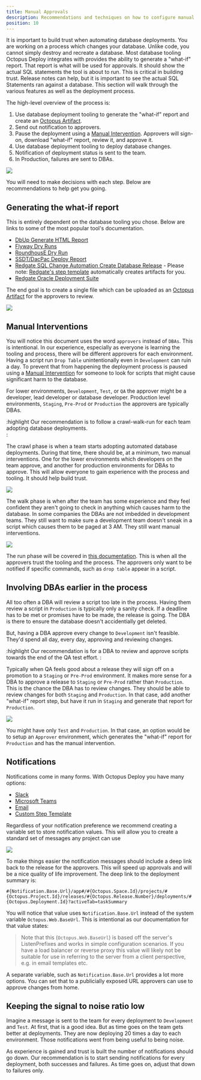 ```yaml
---
title: Manual Approvals
description: Recommendations and techniques on how to configure manual approvals in an automated database deployment process.
position: 10
---
```


It is important to build trust when automating database deployments.  You are working on a process which changes your database.  Unlike code, you cannot simply destroy and recreate a database.  Most database tooling Octopus Deploy integrates with provides the ability to generate a "what-if" report.  That report is what will be used for approvals.  It should show the actual SQL statements the tool is about to run.  This is critical in building trust.  Release notes can help, but it is important to see the actual SQL Statements ran against a database.  This section will walk through the various features as well as the deployment process.

The high-level overview of the process is:

1) Use database deployment tooling to generate the "what-if" report and create an [Octopus Artifact](/docs/deployment-process/artifacts.md).
2) Send out notification to approvers.
3) Pause the deployment using a [Manual Intervention](/docs/deployments-process/steps/manual-interventions-and-approvals.md).  Approvers will sign-on, download "what-if" report, review it, and approve it.
4) Use database deployment tooling to deploy database changes.
5) Notification of deployment status is sent to the team.
6) In Production, failures are sent to DBAs.

![](images/manual_approval_deployment_process.png)

You will need to make decisions with each step.  Below are recommendations to help get you going.

## Generating the what-if report

This is entirely dependent on the database tooling you chose.  Below are links to some of the most popular tool's documentation.

- [DbUp Generate HTML Report](https://github.com/DbUp/DbUp/blob/master/docs/more-info/html-report.md)
- [Flyway Dry Runs](https://flywaydb.org/documentation/dryruns)
- [RoundhousE Dry Run](https://github.com/chucknorris/roundhouse/wiki/ConfigurationOptions)
- [SSDT/DacPac Deploy Report](https://docs.microsoft.com/en-us/sql/tools/sqlpackage?view=sql-server-ver15#deployreport-parameters-and-properties)
- [Redgate SQL Change Automation Create Database Release](https://documentation.red-gate.com/sca4/deploying-database-changes/automated-deployments-with-sql-change-automation-projects/deploying-sql-change-automation-projects) - Please note: [Redgate's step template](https://library.octopus.com/step-templates/c20b70dc-69aa-42a1-85db-6d37341b63e3/actiontemplate-redgate-create-database-release) automatically creates artifacts for you.
- [Redgate Oracle Deployment Suite](https://octopus.com/blog/database-deployment-automation-for-oracle-using-octopus-and-redgate-tools)

The end goal is to create a single file which can be uploaded as an [Octopus Artifact](/docs/deployment-process/artifacts.md) for the approvers to review.  

![](images/manual_approval_artifacts.png)

## Manual Interventions

You will notice this document uses the word `approvers` instead of `DBAs`.  This is intentional.  In our experience, especially as everyone is learning the tooling and process, there will be different approvers for each environment.  Having a script run `Drop Table` unintentionally even in `Development` can ruin a day.  To prevent that from happening the deployment process is paused using a [Manual Intervention](/docs/deployments-process/steps/manual-interventions-and-approvals.md) for someone to look for scripts that might cause significant harm to the database.    

For lower environments, `Development`, `Test`, or `QA` the approver might be a developer, lead developer or database developer.  Production level environments, `Staging`, `Pre-Prod` or `Production` the approvers are typically DBAs.  

:highlight
Our recommendation is to follow a crawl-walk-run for each team adopting database deployments.  
:

The crawl phase is when a team starts adopting automated database deployments.  During that time, there should be, at a minimum, two manual interventions.  One for the lower environments which developers on the team approve, and another for production environments for DBAs to approve.  This will allow everyone to gain experience with the process and tooling.  It should help build trust.

![](images/manual_approval_two_manual_interventions.png)

The walk phase is when after the team has some experience and they feel confident they aren't going to check in anything which causes harm to the database.  In some companies the DBAs are not imbedded in development teams.  They still want to make sure a development team doesn't sneak in a script which causes them to be paged at 3 AM.  They still want manual interventions.

![](images/manual_approval_one_manual_intervention.png)

The run phase will be covered in [this documentation]().  This is when all the approvers trust the tooling and the process.  The approvers only want to be notified if specific commands, such as `drop table` appear in a script.  

## Involving DBAs earlier in the process

All too often a DBA will review a script too late in the process.  Having them review a script in `Production` is typically only a sanity check.  If a deadline has to be met or promises have to be made, the release is going.  The DBA is there to ensure the database doesn't accidentially get deleted.

But, having a DBA approve every change to `Development` isn't feasible.  They'd spend all day, every day, approving and reviewing changes.  

:highlight
Our recommendation is for a DBA to review and approve scripts towards the end of the QA test effort.
:

Typically when QA feels good about a release they will sign off on a promotion to a `Staging` or `Pre-Prod` environment.  It makes more sense for a DBA to approve a release to `Staging` or `Pre-Prod` rather than `Production`.  This is the chance the DBA has to review changes.  They should be able to review changes for both `Staging` and `Production`.   In that case, add another "what-if" report step, but have it run in `Staging` and generate that report for `Production`.

![](images/manual_approval_generate_delta_report_for_production.png)

You might have only `Test` and `Production`.  In that case, an option would be to setup an `Approver` environment, which generates the "what-if" report for `Production` and has the manual intervention.  

## Notifications

Notifications come in many forms.  With Octopus Deploy you have many options:

- [Slack](https://library.octopus.com/step-templates/99e6f203-3061-4018-9e34-4a3a9c3c3179/actiontemplate-slack-send-simple-notification)
- [Microsoft Teams](https://library.octopus.com/step-templates/110a8b1e-4da4-498a-9209-ef8929c31168/actiontemplate-microsoft-teams-post-a-message)
- [Email](https://octopus.com/docs/deployment-process/steps/email-notifications)
- [Custom Step Template](https://octopus.com/docs/deployment-process/steps/custom-step-templates)

Regardless of your notification preference we recommend creating a variable set to store notification values.  This will allow you to create a standard set of messages any project can use

![](images/manual_approval_notifications.png)

To make things easier the notification messages should include a deep link back to the release for the approvers.  This will speed up approvals and will be a nice quality of life improvement.  The deep link to the deployment summary is:

`#{Notification.Base.Url}/app#/#{Octopus.Space.Id}/projects/#{Octopus.Project.Id}/releases/#{Octopus.Release.Number}/deployments/#{Octopus.Deployment.Id}?activeTab=taskSummary`

You will notice that value uses `Notification.Base.Url` instead of the system variable `Octopus.Web.BaseUrl`.  This is intentional as our documentation for that value states:

> Note that this (`Octopus.Web.BaseUrl`) is based off the server's ListenPrefixes and works in simple configuration scenarios. If you have a load balancer or reverse proxy this value will likely not be suitable for use in referring to the server from a client perspective, e.g. in email templates etc.

A separate variable, such as `Notification.Base.Url` provides a lot more options.  You can set that to a publicially exposed URL approvers can use to approve changes from home.  

## Keeping the signal to noise ratio low

Imagine a message is sent to the team for every deployment to `Development` and `Test`.  At first, that is a good idea.  But as time goes on the team gets better at deployments.  They are now deploying 20 times a day to each environment.  Those notifications went from being useful to being noise.  

As experience is gained and trust is built the number of notifications should go down.  Our recommendation is to start sending notifications for every deployment, both successes and failures.  As time goes on, adjust that down to failures only.  